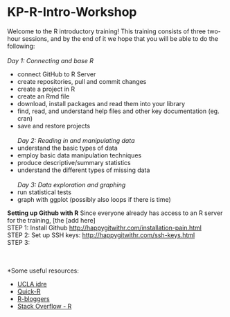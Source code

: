 # KP-R-Intro-Workshop

Welcome to the R introductory training! This training consists of three two-hour sessions, and by the end of it we hope that you will be able to do the following: 
<br/> <br/>
*Day 1: Connecting and base R*
- connect GitHub to R Server 
- create repositories, pull and commit changes 
- create a project in R
- create an Rmd file
- download, install packages and read them into your library
- find, read, and understand help files and other key documentation (eg. cran)
- save and restore projects  <br/> <br/>
*Day 2: Reading in and manipulating data*
- understand the basic types of data
- employ basic data manipulation techniques
- produce descriptive/summary statistics
- understand the different types of missing data  <br/> <br/>
*Day 3: Data exploration and graphing*
- run statistical tests
- graph with ggplot
(possibly also loops if there is time)




**Setting up Github with R**
Since everyone already has access to an R server for the training, [the [add here]<br/>
STEP 1: Install Github http://happygitwithr.com/installation-pain.html <br/>
STEP 2: Set up SSH keys: http://happygitwithr.com/ssh-keys.html <br/>
STEP 3: 

<br/> <br/> 
*Some useful resources:
<br/> 
- [UCLA idre](http://www.ats.ucla.edu/stat/r/)  
- [Quick-R](http://statmethods.net/)  
- [R-bloggers](https://www.r-bloggers.com/)  
- [Stack Overflow - R](http://stackoverflow.com/questions/tagged/r)  
<br/> <br/> 

